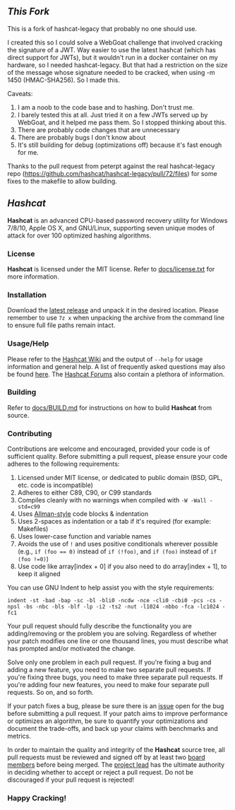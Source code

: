 ## *This Fork* ##

This is a fork of hashcat-legacy that probably no one should use.

I created this so I could solve a WebGoat challenge that involved cracking the signature of a JWT.  Way easier to use the latest hashcat (which has direct support for JWTs), but it wouldn't run in a docker container on my hardware, so I needed hashcat-legacy.  But that had a restriction on the size of the message whose signature needed to be cracked, when using -m 1450 (HMAC-SHA256).  So I made this.

Caveats:

1. I am a noob to the code base and to hashing.  Don't trust me.
2. I barely tested this at all.  Just tried it on a few JWTs served up by WebGoat, and it helped me pass them.  So I stopped thinking about this.
3. There are probably code changes that are unnecessary
4. There are probably bugs I don't know about
5. It's still building for debug (optimizations off) because it's fast enough for me.

Thanks to the pull request from peterpt against the real hashcat-legacy repo (https://github.com/hashcat/hashcat-legacy/pull/72/files) for some fixes to the makefile to allow building.

## *Hashcat* ##

**Hashcat** is an advanced CPU-based password recovery utility for Windows 7/8/10, Apple OS X, and GNU/Linux, supporting seven unique modes of attack for over 100 optimized hashing algorithms.

### License ###

**Hashcat** is licensed under the MIT license. Refer to [docs/license.txt](docs/license.txt) for more information.

### Installation ###

Download the [latest release](https://hashcat.net/hashcat/) and unpack it in the desired location. Please remember to use `7z x` when unpacking the archive from the command line to ensure full file paths remain intact.

### Usage/Help ###

Please refer to the [Hashcat Wiki](http://hashcat.net/wiki/) and the output of `--help` for usage information and general help. A list of frequently asked questions may also be found [here](http://hashcat.net/wiki/doku.php?id=frequently_asked_questions). The [Hashcat Forums](http://hashcat.net/forum/) also contain a plethora of information.

### Building ###

Refer to [docs/BUILD.md](docs/BUILD.md) for instructions on how to build **Hashcat** from source.

### Contributing ###

Contributions are welcome and encouraged, provided your code is of sufficient quality. Before submitting a pull request, please ensure your code adheres to the following requirements:

1. Licensed under MIT license, or dedicated to public domain (BSD, GPL, etc. code is incompatible)
2. Adheres to either C89, C90, or C99 standards
3. Compiles cleanly with no warnings when compiled with `-W -Wall -std=c99`
4. Uses [Allman-style](https://en.wikipedia.org/wiki/Indent_style#Allman_style) code blocks & indentation
5. Uses 2-spaces as indentation or a tab if it's required (for example: Makefiles)
6. Uses lower-case function and variable names
7. Avoids the use of `!` and uses positive conditionals wherever possible (e.g., `if (foo == 0)` instead of `if (!foo)`, and `if (foo)` instead of `if (foo !=0)`)
8. Use code like array[index + 0] if you also need to do array[index + 1], to keep it aligned

You can use GNU Indent to help assist you with the style requirements:

```
indent -st -bad -bap -sc -bl -bli0 -ncdw -nce -cli0 -cbi0 -pcs -cs -npsl -bs -nbc -bls -blf -lp -i2 -ts2 -nut -l1024 -nbbo -fca -lc1024 -fc1
```

Your pull request should fully describe the functionality you are adding/removing or the problem you are solving. Regardless of whether your patch modifies one line or one thousand lines, you must describe what has prompted and/or motivated the change.

Solve only one problem in each pull request. If you're fixing a bug and adding a new feature, you need to make two separate pull requests. If you're fixing three bugs, you need to make three separate pull requests. If you're adding four new features, you need to make four separate pull requests. So on, and so forth.

If your patch fixes a bug, please be sure there is an [issue](https://github.com/hashcat/hashcat/issues) open for the bug before submitting a pull request. If your patch aims to improve performance or optimizes an algorithm, be sure to quantify your optimizations and document the trade-offs, and back up your claims with benchmarks and metrics.

In order to maintain the quality and integrity of the **Hashcat** source tree, all pull requests must be reviewed and signed off by at least two [board members](https://github.com/orgs/hashcat/people) before being merged. The [project lead](https://github.com/jsteube) has the ultimate authority in deciding whether to accept or reject a pull request. Do not be discouraged if your pull request is rejected!

### Happy Cracking!
